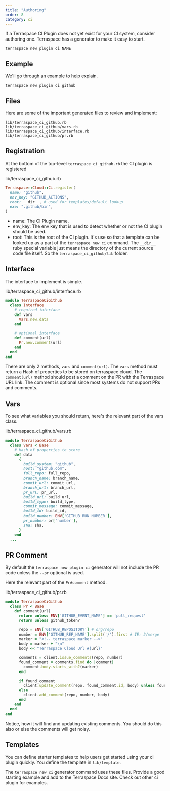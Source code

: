 ```yaml
---
title: "Authoring"
order: 8
category: ci
---
```


If a Terraspace CI Plugin does not yet exist for your CI system, consider authoring one. Terraspace has a generator to make it easy to start.

    terraspace new plugin ci NAME

## Example

We'll go through an example to help explain.

    terraspace new plugin ci github

## Files

Here are some of the important generated files to review and implement:

    lib/terraspace_ci_github.rb
    lib/terraspace_ci_github/vars.rb
    lib/terraspace_ci_github/interface.rb
    lib/terraspace_ci_github/pr.rb

## Registration

At the bottom of the top-level `terraspace_ci_github.rb` the CI plugin is registered

lib/terraspace_ci_github.rb

```ruby
Terraspace::Cloud::Ci.register(
  name: "github",
  env_key: "GITHUB_ACTIONS",
  root: __dir__, # used for templates/default lookup
  exe: ".github/bin",
)
```

* name: The CI Plugin name.
* env_key: The env key that is used to detect whether or not the CI plugin should be used.
* root: This is the root of the CI plugin. It's use so that a template can be looked up as a part of the `terraspace new ci` command.  The `__dir__` ruby special variable just means the directory of the current source code file itself. So the `terraspace_ci_github/lib` folder.

## Interface

The interface to implement is simple.

lib/terraspace_ci_github/interface.rb

```ruby
module TerraspaceCiGithub
  class Interface
    # required interface
    def vars
      Vars.new.data
    end

    # optional interface
    def comment(url)
      Pr.new.comment(url)
    end
  end
end
```

There are only 2 methods, `vars` and `comment(url)`. The `vars` method must return a Hash of properties to be stored on terraspace cloud. The `comment(url)` method should post a comment on the PR with the Terraspace URL link. The comment is optional since most systems do not support PRs and comments.

## Vars

To see what variables you should return, here's the relevant part of the vars class.

lib/terraspace_ci_github/vars.rb

```ruby
module TerraspaceCiGithub
  class Vars < Base
    # Hash of properties to store
    def data
      {
        build_system: "github",
        host: "github.com",
        full_repo: full_repo,
        branch_name: branch_name,
        commit_url: commit_url,
        branch_url: branch_url,
        pr_url: pr_url,
        build_url: build_url,
        build_type: build_type,
        commit_message: commit_message,
        build_id: build_id,
        build_number: ENV['GITHUB_RUN_NUMBER'],
        pr_number: pr['number'],
        sha: sha,
      }
    end
  ...
```

## PR Comment

By default the `terraspace new plugin ci` generator will not include the PR code unless the `--pr` optional is used.

Here the relevant part of the `Pr#comment` method.

lib/terraspace_ci_github/pr.rb

```ruby
module TerraspaceCiGithub
  class Pr < Base
    def comment(url)
      return unless ENV['GITHUB_EVENT_NAME'] == 'pull_request'
      return unless github_token?

      repo = ENV['GITHUB_REPOSITORY'] # org/repo
      number = ENV['GITHUB_REF_NAME'].split('/').first # IE: 2/merge
      marker = "<!-- terraspace marker -->"
      body = marker + "\n"
      body << "Terraspace Cloud Url #{url}"

      comments = client.issue_comments(repo, number)
      found_comment = comments.find do |comment|
        comment.body.starts_with?(marker)
      end

      if found_comment
        client.update_comment(repo, found_comment.id, body) unless found_comment.body == body
      else
        client.add_comment(repo, number, body)
      end
    end
  end
end
```

Notice, how it will find and updating existing comments. You should do this also or else the comments will get noisy.

## Templates

You can define starter templates to help users get started using your ci plugin quickly. You define the template in `lib/template`.

The `terraspace new ci` generator command uses these files. Provide a good starting example and add to the Terraspace Docs site. Check out other ci plugin for examples.
